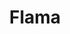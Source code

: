 ---
pid: pt156
title: Flama
location_transcription: Floating Board/ Once/ HR
coordinates: "[-75.129053445755, 39.966109443338]"
zipcode: '19125'
gen_neighborhood: River Wards
neighborhood: Fishtown,Kensington
outside_phl: 
age: '67'
age_range: 60-69
instagram: 
image_file_name: pt_156.jpg
proposal_transcription: 
topic: Unknown
topic_summary: '0'
type: Other No Form
keywords_other: 
credit: 
image_labels: 
twitter: 
facebook: 
permalink: "/monuments/pt156/"
layout: item-page
---